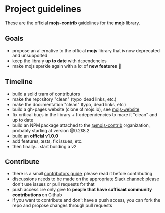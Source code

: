 # Project guidelines
These are the official **mojs-contrib** guidelines for the **mojs** library.

## Goals
- propose an alternative to the official **mojs** library that is now deprecated and unsupported
- keep the library **up to date** with dependencies
- make mojs sparkle again with a lot of **new features** :tada:

## Timeline
- build a solid team of contributors
- make the repository "clean" (typo, dead links, etc.)
- make the documentation "clean" (typo, dead links, etc.)
- build a gh-pages website (clone of mojs.io), see [mojs-website](https://github.com/mojs-contrib/mojs-website)
- fix critical bugs in the library + fix dependencies to make it "clean" and up to date
- build an NPM package attached to the [@mojs-contrib](https://github.com/mojs-contrib) organization, probably starting at version @0.288.2
- build an **official v1.0.0**
- add features, tests, fix issues, etc.
- then finally... start building a v2

## Contribute
- there is a small [contributors guide](CONTRIBUTING.md), please read it before contributing
- discussions needs to be made on the appropriate [Slack channel](https://mojs-contrib.slack.com): please don't use issues or pull requests for that
- push access are only give to **people that have suffisant community contributions** on Github
- if you want to contribute and don't have a push access, you can fork the repo and propose changes through pull requests
